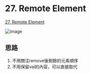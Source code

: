 # 27. Remote Element

[27. Remote Element](https://leetcode.com/problems/remove-element/description)


![image]()

## 思路

1. 不用關注remove後剩餘的元素順序
2. 不用保留val的內容，可以直接取代